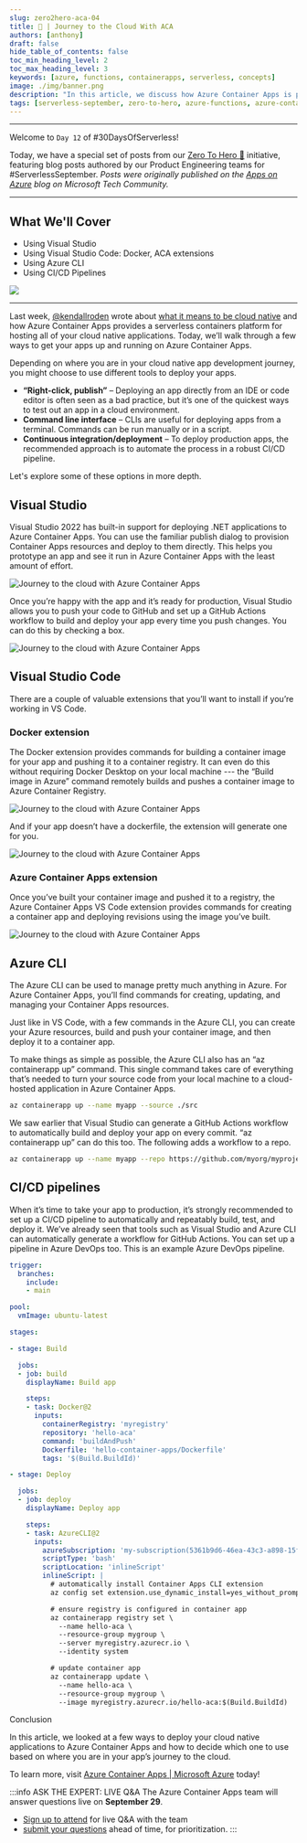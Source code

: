 ```yaml
---
slug: zero2hero-aca-04
title: 🚀 | Journey to the Cloud With ACA
authors: [anthony]
draft: false
hide_table_of_contents: false
toc_min_heading_level: 2
toc_max_heading_level: 3
keywords: [azure, functions, containerapps, serverless, concepts]
image: ./img/banner.png
description: "In this article, we discuss how Azure Container Apps is purpose-built to support cloud native applications." 
tags: [serverless-september, zero-to-hero, azure-functions, azure-container-apps, dapr]
---
```


<head>
  <meta name="twitter:url" 
    content="https://azure.github.io/Cloud-Native/blog/zero2hero-aca-01" />
  <meta name="twitter:title" 
    content="#ZeroToHero: Go Cloud Native With Azure Container Apps" />
  <meta name="twitter:description" 
    content="#ZeroToHero: Go Cloud Native With Azure Container Apps" />
  <meta name="twitter:image"
    content="https://azure.github.io/Cloud-Native/img/banners/serverless-zero2hero.png" />
  <meta name="twitter:card" content="summary_large_image" />
  <meta name="twitter:creator" 
    content="@nitya" />
  <meta name="twitter:site" content="@AzureAdvocates" /> 
  <link rel="canonical" 
    href="https://techcommunity.microsoft.com/t5/apps-on-azure-blog/go-cloud-native-with-azure-container-apps/ba-p/3616407" />
</head>

---

Welcome to `Day 12` of #30DaysOfServerless!

Today, we have a special set of posts from our [Zero To Hero 🚀](/serverless-september/ZeroToHero) initiative, featuring blog posts authored by our Product Engineering teams for #ServerlessSeptember. _Posts were originally published on the [Apps on Azure](https://techcommunity.microsoft.com/t5/apps-on-azure-blog/journey-to-the-cloud-with-azure-container-apps/ba-p/3622609?WT.mc_id=javascript-74010-cxa) blog on Microsoft Tech Community._

---

## What We'll Cover
 * Using Visual Studio
 * Using Visual Studio Code: Docker, ACA extensions
 * Using Azure CLI
 * Using CI/CD Pipelines

![](./img/zero-to-hero-anthony.png)

---

Last week, [@kendallroden](https://techcommunity.microsoft.com/t5/user/viewprofilepage/user-id/296868?WT.mc_id=javascript-74010-cxa) wrote about [what it means to be cloud native](https://techcommunity.microsoft.com/t5/apps-on-azure-blog/go-cloud-native-with-azure-container-apps/ba-p/3616407) and how Azure Container Apps provides a serverless containers platform for hosting all of your cloud native applications. Today, we’ll walk through a few ways to get your apps up and running on Azure Container Apps.

Depending on where you are in your cloud native app development journey, you might choose to use different tools to deploy your apps.

 * **“Right-click, publish”** – Deploying an app directly from an IDE or code editor is often seen as a bad practice, but it’s one of the quickest ways to test out an app in a cloud environment.
 * **Command line interface** – CLIs are useful for deploying apps from a terminal. Commands can be run manually or in a script.
 * **Continuous integration/deployment** – To deploy production apps, the recommended approach is to automate the process in a robust CI/CD pipeline.
 
Let's explore some of these options in more depth.

## Visual Studio
 
Visual Studio 2022 has built-in support for deploying .NET applications to Azure Container Apps. You can use the familiar publish dialog to provision Container Apps resources and deploy to them directly. This helps you prototype an app and see it run in Azure Container Apps with the least amount of effort.

![Journey to the cloud with Azure Container Apps](./img/anthony-create-new.png)

Once you’re happy with the app and it’s ready for production, Visual Studio allows you to push your code to GitHub and set up a GitHub Actions workflow to build and deploy your app every time you push changes. You can do this by checking a box.

![Journey to the cloud with Azure Container Apps](./img/anthony-deployment-type.png)
 

## Visual Studio Code
 
There are a couple of valuable extensions that you’ll want to install if you’re working in VS Code.


### Docker extension
 
The Docker extension provides commands for building a container image for your app and pushing it to a container registry. It can even do this without requiring Docker Desktop on your local machine --- the “Build image in Azure” command remotely builds and pushes a container image to Azure Container Registry.

![Journey to the cloud with Azure Container Apps](./img/anthony-vscode-docker.png)

And if your app doesn’t have a dockerfile, the extension will generate one for you.

![Journey to the cloud with Azure Container Apps](./img/anthony-vscode-dockerfile.png)

### Azure Container Apps extension

Once you’ve built your container image and pushed it to a registry, the Azure Container Apps VS Code extension provides commands for creating a container app and deploying revisions using the image you’ve built.

![Journey to the cloud with Azure Container Apps](./img/anthony-aca-extension.png)


## Azure CLI
 

The Azure CLI can be used to manage pretty much anything in Azure. For Azure Container Apps, you’ll find commands for creating, updating, and managing your Container Apps resources.

Just like in VS Code, with a few commands in the Azure CLI, you can create your Azure resources, build and push your container image, and then deploy it to a container app.

To make things as simple as possible, the Azure CLI also has an “az containerapp up” command. This single command takes care of everything that’s needed to turn your source code from your local machine to a cloud-hosted application in Azure Container Apps.

```bash
az containerapp up --name myapp --source ./src
```
 
We saw earlier that Visual Studio can generate a GitHub Actions workflow to automatically build and deploy your app on every commit. “az containerapp up” can do this too. The following adds a workflow to a repo.

```bash
az containerapp up --name myapp --repo https://github.com/myorg/myproject
```

## CI/CD pipelines

When it’s time to take your app to production, it’s strongly recommended to set up a CI/CD pipeline to automatically and repeatably build, test, and deploy it. We’ve already seen that tools such as Visual Studio and Azure CLI can automatically generate a workflow for GitHub Actions. You can set up a pipeline in Azure DevOps too. This is an example Azure DevOps pipeline.

 
```yml
trigger:
  branches:
    include:
    - main

pool:
  vmImage: ubuntu-latest

stages:

- stage: Build

  jobs:
  - job: build
    displayName: Build app

    steps:
    - task: Docker@2
      inputs:
        containerRegistry: 'myregistry'
        repository: 'hello-aca'
        command: 'buildAndPush'
        Dockerfile: 'hello-container-apps/Dockerfile'
        tags: '$(Build.BuildId)'

- stage: Deploy

  jobs:
  - job: deploy
    displayName: Deploy app

    steps:
    - task: AzureCLI@2
      inputs:
        azureSubscription: 'my-subscription(5361b9d6-46ea-43c3-a898-15f14afb0db6)'
        scriptType: 'bash'
        scriptLocation: 'inlineScript'
        inlineScript: |
          # automatically install Container Apps CLI extension
          az config set extension.use_dynamic_install=yes_without_prompt

          # ensure registry is configured in container app
          az containerapp registry set \
            --name hello-aca \
            --resource-group mygroup \
            --server myregistry.azurecr.io \
            --identity system

          # update container app
          az containerapp update \
            --name hello-aca \
            --resource-group mygroup \
            --image myregistry.azurecr.io/hello-aca:$(Build.BuildId)
```

Conclusion
 

In this article, we looked at a few ways to deploy your cloud native applications to Azure Container Apps and how to decide which one to use based on where you are in your app’s journey to the cloud.

To learn more, visit [Azure Container Apps | Microsoft Azure](https://azure.microsoft.com/services/container-apps/?WT.mc_id=javascript-74010-cxa) today!

:::info ASK THE EXPERT: LIVE Q&A
The Azure Container Apps team will answer questions live on **September 29**. 
 * [Sign up to attend](https://reactor.microsoft.com/en-us/reactor/events/17000/?WT.mc_id=javascript-74010-ninarasi) for live Q&A with the team
 * [submit your questions](https://github.com/Azure/Cloud-Native/issues/new?assignees=&labels=ask+the+expert&template=---ask-the-expert-.md&title=%5BAsk+The+Expert%5D++) ahead of time, for prioritization.
:::